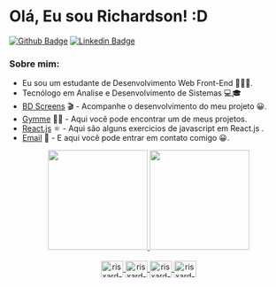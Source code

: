 # Olá, Eu sou Richardson! :D


[![Github Badge](https://img.shields.io/badge/-Github-000?style=flat-square&logo=Github&logoColor=white&link=https://github.com/Risxard)](https://github.com/Risxard)
[![Linkedin Badge](https://img.shields.io/badge/-LinkedIn-blue?style=flat-square&logo=Linkedin&logoColor=white&link=https://www.linkedin.com/in/richardson-ssouza/)](https://www.linkedin.com/in/richardson-ssouza/)

### Sobre mim:
- Eu sou um estudante de Desenvolvimento Web Front-End 👨🏾‍💻.
- Tecnólogo em Analise e Desenvolvimento de Sistemas 💻🎓
- [BD Screens](https://github.com/Risxard/BD-Screens) 🎬︎ - Acompanhe o desenvolvimento do meu projeto 😀. 
- [Gymme](https://risxard.github.io/Gymme/) 🏋️‍♀️ - Aqui você pode encontrar um de meus projetos.
- [React.js](https://risxard.github.io/React-exercicios/) ⚛︎ - Aqui são alguns exercicios de javascript em React.js .
- [Email](mailto:richardsonphp@gmail.com?subject=RE:ContatoGitHub) 📧 - E aqui você pode entrar em contato comigo 😀. 

 <div align="center">
  <a href="https://github.com/risxard">
  <img height="180em" src="https://github-readme-stats.vercel.app/api?username=risxard&theme=blue-green"/>
  <img height="180em" src="https://github-readme-stats.vercel.app/api/top-langs/?username=risxard&theme=blue-green"/>
</div>
 
<div style="display: inline_block" align="center"><br>
  <img align="center" alt="risxard-react" height="30" width="40" src="https://cdn.jsdelivr.net/gh/devicons/devicon/icons/react/react-original-wordmark.svg">
   <img align="center" alt="risxard-javascritp" height="30" width="40" src="https://cdn.jsdelivr.net/gh/devicons/devicon/icons/javascript/javascript-plain.svg">
  <img align="center" alt="risxard-HTML" height="30" width="40" src="https://cdn.jsdelivr.net/gh/devicons/devicon/icons/html5/html5-plain-wordmark.svg">
  <img align="center" alt="risxard-CSS" height="30" width="40" src="https://cdn.jsdelivr.net/gh/devicons/devicon/icons/css3/css3-plain-wordmark.svg">
</div>
